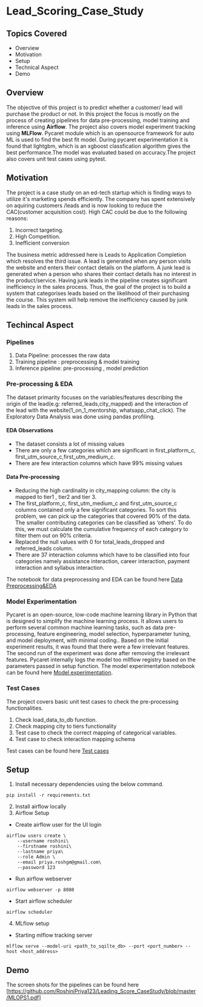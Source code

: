 # Lead_Scoring_Case_Study

## Topics Covered

* Overview
* Motivation
* Setup
* Technical Aspect
* Demo


## Overview

The objective of this project is to predict whether a customer/ lead will purchase the product or not. In this project the focus is mostly on the process of creating pipelines for data pre-processing, model training and inference using **Airflow**. The project also covers model experiment tracking using **MLFlow**. Pycaret module which is an opensource framework for auto ML is used to find the best fit model. During pycaret experimentation it is found that lightgbm, which is an xgboost classfication algorithm gives the best performance.The model was evaluated based on accuracy.The project also covers unit test cases using pytest. 

## Motivation

The project is a case study on an ed-tech startup which is finding ways to utilize it's marketing spends efficiently. The company has spent extensively on aquiring customers /leads and is now looking to reduce the CAC(customer acquisition cost). High CAC could be due to the following reasons:

1. Incorrect targeting.
2. High Competition.
3. Inefficient conversion

The business metric addressed here is Leads to Application Completion which resolves the third issue.
A lead is generated when any person visits the website and enters their contact details on the platform. A junk lead is generated when a person who shares their contact details has no interest in the product/service. Having junk leads in the pipeline creates significant inefficiency in the sales process. Thus, the goal of the project is to build a system that categorises leads based on the likelihood of their purchasing the course. This system will help remove the inefficiency caused by junk leads in the sales process.

## Techincal Aspect

### Pipelines

1. Data Pipeline: processes the raw data 
2. Training pipeline : preprocessing & model training
3. Inference pipeline: pre-processing , model prediction 
### Pre-processing & EDA
The dataset primarity focuses on the variables/features describing the origin of the lead(e.g: referred_leads,city_mapped) and the interaction of the lead with the website(1_on_1_mentorship, whatsapp_chat_click). The Exploratory Data Analysis was done using pandas profiling.
#### EDA Observations
* The dataset consists a lot of missing values
* There are only a few categories which are significant in first_platform_c, first_utm_source_c,first_utm_medium_c.
* There are few interaction columns which have 99% missing values 
#### Data Pre-processing
* Reducing the high cardinality in city_mapping column: the city is mapped to tier1 , tier2 and tier 3.
* The first_platform_c, first_utm_medium_c and first_utm_source_c columns contained only a few significant categories. To sort this problem, we can pick up the categories that covered 90% of the data. The smaller contributing categories can be classified as ‘others’. To do this, we must calculate the cumulative frequency of each category to filter them out on 90% criteria. 
* Replaced the null values with 0 for total_leads_dropped and referred_leads column.
* There are 37 interaction columns which have to be classified into four categories namely assistance interaction, career interaction, payment interaction and syllabus interaction. 

The notebook for data preprocessing and EDA can be found here [Data Preprocessing&EDA](https://github.com/RoshiniPriya123/Leading_Score_CaseStudy/blob/master/Lead_Scoring_Data_Pipeline/data_cleaning_template.ipynb)

### Model Experimentation

Pycaret is an open-source, low-code machine learning library in Python that is designed to simplify the machine learning process. It allows users to perform several common machine learning tasks, such as data pre-processing, feature engineering, model selection, hyperparameter tuning, and model deployment, with minimal coding.. Based on the initial experiment results, it was found that there were a few irrelevant features. The second run of the experiment was done after removing the irrelevant features. Pycaret internally logs the model too mllflow registry based on the parameters passed in setup function. The model experimentation notebook can be found here [Model experimentation](https://github.com/RoshiniPriya123/Leading_Score_CaseStudy/blob/master/NoteBooks/.ipynb_checkpoints/lead_scoring_model_experimentation-checkpoint.ipynb).

### Test Cases

The project covers basic unit test cases to check the pre-processing functionalities.

1. Check load_data_to_db function.
2. Check mapping city to tiers functionality
3. Test case to check the correct mapping of categorical variables.
4. Test case to check interaction mapping schema

Test cases can be found here [Test cases](https://github.com/RoshiniPriya123/Leading_Score_CaseStudy/tree/master/UnitTest)



## Setup

1. Install necessary dependencies using the below command.

```
pip install -r requirements.txt
```
2. Install airflow locally
3. Airflow Setup
* Create airflow user for the UI login
```
airflow users create \
    --username roshini\
    --firstname roshini\
    --lastname priya\
    --role Admin \
    --email priya.roshgm@gmail.com\
    --password 123
```

* Run airflow webserver
```
airflow webserver -p 8080
```

* Start airflow scheduler
```
airflow scheduler
```
4. MLflow setup
* Starting mlflow tracking server
```
mlflow serve --model-uri <path_to_sqilte_db> --port <port_number> --host <host_address>

```

## Demo

The screen shots for the pipelines can be found here [https://github.com/RoshiniPriya123/Leading_Score_CaseStudy/blob/master/MLOPS1.pdf]
